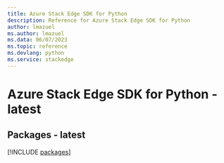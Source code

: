 ```yaml
---
title: Azure Stack Edge SDK for Python
description: Reference for Azure Stack Edge SDK for Python
author: lmazuel
ms.author: lmazuel
ms.data: 06/07/2023
ms.topic: reference
ms.devlang: python
ms.service: stackedge
---
```

# Azure Stack Edge SDK for Python - latest
## Packages - latest
[!INCLUDE [packages](stack-edge-index.md)]